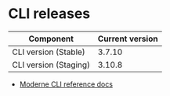 # CLI releases

| Component             | Current version |
| --------------------- | --------------- |
| CLI version (Stable)  | 3.7.10          |
| CLI version (Staging) | 3.10.8           |

* [Moderne CLI reference docs](../user-documentation/moderne-cli/cli-reference.md)
